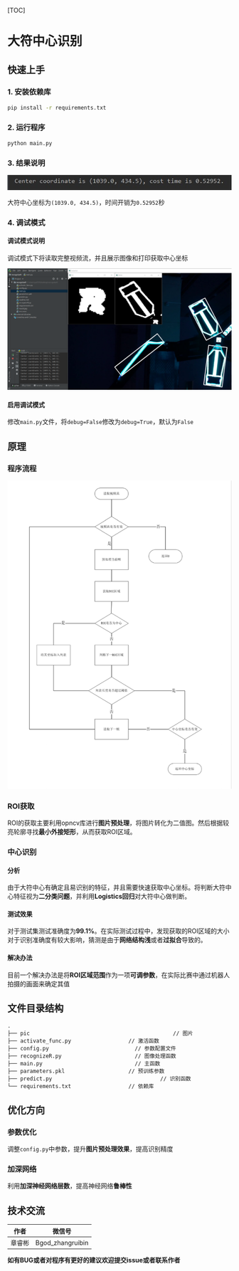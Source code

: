 [TOC]
# 大符中心识别



## 快速上手

### 1. 安装依赖库

```bash
pip install -r requirements.txt
```

### 2. 运行程序

```bash
python main.py
```

### 3. 结果说明

![result](https://github.com/BeingGod/recognizeR/blob/master/pic/result.jpg)

大符中心坐标为`(1039.0, 434.5)`，时间开销为`0.52952`秒

### 4. 调试模式

#### 调试模式说明

调试模式下将读取完整视频流，并且展示图像和打印获取中心坐标

![debug](https://github.com/BeingGod/recognizeR/blob/master/pic/debug.png)

#### 启用调试模式

修改`main.py`文件，将`debug=False`修改为`debug=True`，默认为`False`



## 原理

### 程序流程

![process](https://github.com/BeingGod/recognizeR/blob/master/pic/process.png)

### ROI获取

ROI的获取主要利用opncv库进行**图片预处理**，将图片转化为二值图。然后根据较亮轮廓寻找**最小外接矩形**，从而获取ROI区域。



### 中心识别

#### 分析

由于大符中心有确定且易识别的特征，并且需要快速获取中心坐标。将判断大符中心特征视为**二分类问题**，并利用**Logistics回归**对大符中心做判断。

#### 测试效果

对于测试集测试准确度为**99.1%**。在实际测试过程中，发现获取的ROI区域的大小对于识别准确度有较大影响，猜测是由于**网络结构浅**或者**过拟合**导致的。

#### 解决办法

目前一个解决办法是将**ROI区域范围**作为一项**可调参数**，在实际比赛中通过机器人拍摄的画面来确定其值



## 文件目录结构

```
.
├── pic								                // 图片
├── activate_func.py                  // 激活函数
├── config.py              		        // 参数配置文件
├── recognizeR.py                	    // 图像处理函数
├── main.py                    		    // 主函数
├── parameters.pkl                    // 预训练参数
├── predict.py						            // 识别函数
└── requirements.txt                  // 依赖库
```



## 优化方向

### 参数优化

调整`config.py`中参数，提升**图片预处理效果**，提高识别精度

### 加深网络

利用**加深神经网络层数**，提高神经网络**鲁棒性**



## 技术交流

|  作者  |      微信号      |
| :----: | :--------------: |
| 章睿彬 | Bgod_zhangruibin |

**如有BUG或者对程序有更好的建议欢迎提交issue或者联系作者**

